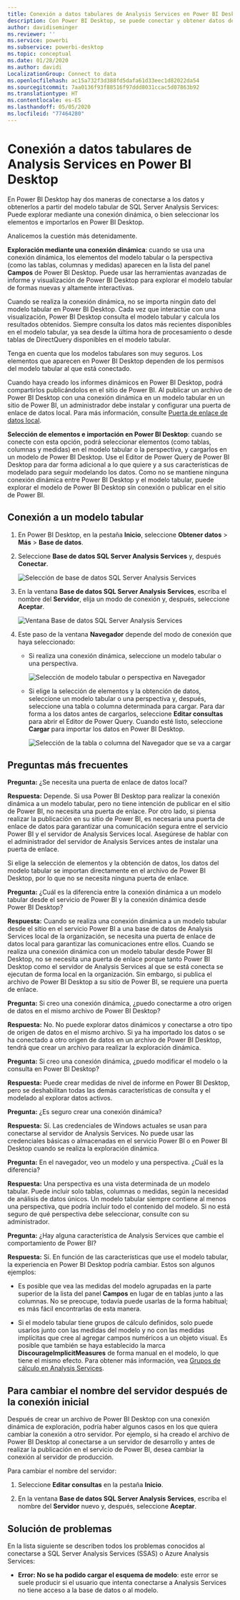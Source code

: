 ```yaml
---
title: Conexión a datos tabulares de Analysis Services en Power BI Desktop
description: Con Power BI Desktop, se puede conectar y obtener datos de los modelos tabulares de SQL Server Analysis Services mediante una conexión activa o la selección de elementos para importar en Power BI Desktop.
author: davidiseminger
ms.reviewer: ''
ms.service: powerbi
ms.subservice: powerbi-desktop
ms.topic: conceptual
ms.date: 01/28/2020
ms.author: davidi
LocalizationGroup: Connect to data
ms.openlocfilehash: ac15a732f3d388fd5dafa61d33eec1d82022da54
ms.sourcegitcommit: 7aa0136f93f88516f97ddd8031ccac5d07863b92
ms.translationtype: HT
ms.contentlocale: es-ES
ms.lasthandoff: 05/05/2020
ms.locfileid: "77464280"
---
```

# <a name="connect-to-analysis-services-tabular-data-in-power-bi-desktop"></a>Conexión a datos tabulares de Analysis Services en Power BI Desktop
En Power BI Desktop hay dos maneras de conectarse a los datos y obtenerlos a partir del modelo tabular de SQL Server Analysis Services: Puede explorar mediante una conexión dinámica, o bien seleccionar los elementos e importarlos en Power BI Desktop.

Analicemos la cuestión más detenidamente.

**Exploración mediante una conexión dinámica**: cuando se usa una conexión dinámica, los elementos del modelo tabular o la perspectiva (como las tablas, columnas y medidas) aparecen en la lista del panel **Campos** de Power BI Desktop. Puede usar las herramientas avanzadas de informe y visualización de Power BI Desktop para explorar el modelo tabular de formas nuevas y altamente interactivas.

Cuando se realiza la conexión dinámica, no se importa ningún dato del modelo tabular en Power BI Desktop. Cada vez que interactúe con una visualización, Power BI Desktop consulta el modelo tabular y calcula los resultados obtenidos. Siempre consulta los datos más recientes disponibles en el modelo tabular, ya sea desde la última hora de procesamiento o desde tablas de DirectQuery disponibles en el modelo tabular. 

Tenga en cuenta que los modelos tabulares son muy seguros. Los elementos que aparecen en Power BI Desktop dependen de los permisos del modelo tabular al que está conectado.

Cuando haya creado los informes dinámicos en Power BI Desktop, podrá compartirlos publicándolos en el sitio de Power BI. Al publicar un archivo de Power BI Desktop con una conexión dinámica en un modelo tabular en un sitio de Power BI, un administrador debe instalar y configurar una puerta de enlace de datos local. Para más información, consulte [Puerta de enlace de datos local](service-gateway-onprem.md).

**Selección de elementos e importación en Power BI Desktop**: cuando se conecte con esta opción, podrá seleccionar elementos (como tablas, columnas y medidas) en el modelo tabular o la perspectiva, y cargarlos en un modelo de Power BI Desktop. Use el Editor de Power Query de Power BI Desktop para dar forma adicional a lo que quiere y a sus características de modelado para seguir modelando los datos. Como no se mantiene ninguna conexión dinámica entre Power BI Desktop y el modelo tabular, puede explorar el modelo de Power BI Desktop sin conexión o publicar en el sitio de Power BI.

## <a name="to-connect-to-a-tabular-model"></a>Conexión a un modelo tabular
1. En Power BI Desktop, en la pestaña **Inicio**, seleccione **Obtener datos** > **Más** > **Base de datos**.
   
1. Seleccione **Base de datos SQL Server Analysis Services** y, después **Conectar**.
   
   ![Selección de base de datos SQL Server Analysis Services](media/desktop-analysis-services-tabular-data/pbid_sqlas_getdata_as.png)
3. En la ventana **Base de datos SQL Server Analysis Services**, escriba el nombre del **Servidor**, elija un modo de conexión y, después, seleccione **Aceptar**.
   
   ![Ventana Base de datos SQL Server Analysis Services](media/desktop-analysis-services-tabular-data/pbid_sqlas_getdata_as_server.png)
4. Este paso de la ventana **Navegador** depende del modo de conexión que haya seleccionado:

   - Si realiza una conexión dinámica, seleccione un modelo tabular o una perspectiva.
  
      ![Selección de modelo tabular o perspectiva en Navegador](media/desktop-analysis-services-tabular-data/pbid_sqlas_getdata_as_live.png)
   - Si elige la selección de elementos y la obtención de datos, seleccione un modelo tabular o una perspectiva y, después, seleccione una tabla o columna determinada para cargar. Para dar forma a los datos antes de cargarlos, seleccione **Editar consultas** para abrir el Editor de Power Query. Cuando esté listo, seleccione **Cargar** para importar los datos en Power BI Desktop.

      ![Selección de la tabla o columna del Navegador que se va a cargar](media/desktop-analysis-services-tabular-data/pbid_sqlas_getdata_as_select.png)

## <a name="frequently-asked-questions"></a>Preguntas más frecuentes
**Pregunta:** ¿Se necesita una puerta de enlace de datos local?

**Respuesta:** Depende. Si usa Power BI Desktop para realizar la conexión dinámica a un modelo tabular, pero no tiene intención de publicar en el sitio de Power BI, no necesita una puerta de enlace. Por otro lado, si piensa realizar la publicación en su sitio de Power BI, es necesaria una puerta de enlace de datos para garantizar una comunicación segura entre el servicio Power BI y el servidor de Analysis Services local. Asegúrese de hablar con el administrador del servidor de Analysis Services antes de instalar una puerta de enlace.

Si elige la selección de elementos y la obtención de datos, los datos del modelo tabular se importan directamente en el archivo de Power BI Desktop, por lo que no se necesita ninguna puerta de enlace.

**Pregunta:** ¿Cuál es la diferencia entre la conexión dinámica a un modelo tabular desde el servicio de Power BI y la conexión dinámica desde Power BI Desktop?

**Respuesta:** Cuando se realiza una conexión dinámica a un modelo tabular desde el sitio en el servicio Power BI a una base de datos de Analysis Services local de la organización, se necesita una puerta de enlace de datos local para garantizar las comunicaciones entre ellos. Cuando se realiza una conexión dinámica con un modelo tabular desde Power BI Desktop, no se necesita una puerta de enlace porque tanto Power BI Desktop como el servidor de Analysis Services al que se está conecta se ejecutan de forma local en la organización. Sin embargo, si publica el archivo de Power BI Desktop a su sitio de Power BI, se requiere una puerta de enlace.

**Pregunta:** Si creo una conexión dinámica, ¿puedo conectarme a otro origen de datos en el mismo archivo de Power BI Desktop?

**Respuesta:** No. No puede explorar datos dinámicos y conectarse a otro tipo de origen de datos en el mismo archivo. Si ya ha importado los datos o se ha conectado a otro origen de datos en un archivo de Power BI Desktop, tendrá que crear un archivo para realizar la exploración dinámica.

**Pregunta:** Si creo una conexión dinámica, ¿puedo modificar el modelo o la consulta en Power BI Desktop?

**Respuesta:** Puede crear medidas de nivel de informe en Power BI Desktop, pero se deshabilitan todas las demás características de consulta y el modelado al explorar datos activos.

**Pregunta:** ¿Es seguro crear una conexión dinámica?

**Respuesta:** Sí. Las credenciales de Windows actuales se usan para conectarse al servidor de Analysis Services. No puede usar las credenciales básicas o almacenadas en el servicio Power BI o en Power BI Desktop cuando se realiza la exploración dinámica.

**Pregunta:** En el navegador, veo un modelo y una perspectiva. ¿Cuál es la diferencia?

**Respuesta:** Una perspectiva es una vista determinada de un modelo tabular. Puede incluir solo tablas, columnas o medidas, según la necesidad de análisis de datos únicos. Un modelo tabular siempre contiene al menos una perspectiva, que podría incluir todo el contenido del modelo. Si no está seguro de qué perspectiva debe seleccionar, consulte con su administrador.

**Pregunta:** ¿Hay alguna característica de Analysis Services que cambie el comportamiento de Power BI?

**Respuesta:** Sí. En función de las características que use el modelo tabular, la experiencia en Power BI Desktop podría cambiar. Estos son algunos ejemplos:
* Es posible que vea las medidas del modelo agrupadas en la parte superior de la lista del panel **Campos** en lugar de en tablas junto a las columnas. No se preocupe, todavía puede usarlas de la forma habitual; es más fácil encontrarlas de esta manera.

* Si el modelo tabular tiene grupos de cálculo definidos, solo puede usarlos junto con las medidas del modelo y no con las medidas implícitas que cree al agregar campos numéricos a un objeto visual. Es posible que también se haya establecido la marca **DiscourageImplicitMeasures** de forma manual en el modelo, lo que tiene el mismo efecto. Para obtener más información, vea [Grupos de cálculo en Analysis Services](https://docs.microsoft.com/analysis-services/tabular-models/calculation-groups#benefits).

## <a name="to-change-the-server-name-after-initial-connection"></a>Para cambiar el nombre del servidor después de la conexión inicial
Después de crear un archivo de Power BI Desktop con una conexión dinámica de exploración, podría haber algunos casos en los que quiera cambiar la conexión a otro servidor. Por ejemplo, si ha creado el archivo de Power BI Desktop al conectarse a un servidor de desarrollo y antes de realizar la publicación en el servicio de Power BI, desea cambiar la conexión al servidor de producción.

Para cambiar el nombre del servidor:

1. Seleccione **Editar consultas** en la pestaña **Inicio**.

2. En la ventana **Base de datos SQL Server Analysis Services**, escriba el nombre del **Servidor** nuevo y, después, seleccione **Aceptar**.

   
## <a name="troubleshooting"></a>Solución de problemas 
En la lista siguiente se describen todos los problemas conocidos al conectarse a SQL Server Analysis Services (SSAS) o Azure Analysis Services: 

* **Error: No se ha podido cargar el esquema de modelo**: este error se suele producir si el usuario que intenta conectarse a Analysis Services no tiene acceso a la base de datos o al modelo.

